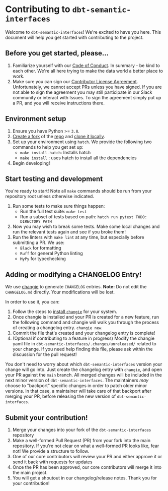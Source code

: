 # Contributing to `dbt-semantic-interfaces`

Welcome to `dbt-semantic-interfaces`! We're excited to have you here. This document will help you get started with contributing to the project.

## Before you get started, please...

1. Familiarize yourself with our [Code of Conduct](https://www.getdbt.com/community/code-of-conduct/#:~:text=We%20want%20everyone%20to%20have,don't%20be%20a%20jerk.). In summary - be kind to each other. We're all here trying to make the data world a better place to work.
2. Make sure you can sign our [Contributor License Agreement](https://docs.getdbt.com/community/resources/contributor-license-agreements). Unfortunately, we cannot accept PRs unless you have signed. If you are not able to sign the agreement you may still participate in our Slack community or interact with Issues. To sign the agreement simply put up a PR, and you will receive instructions there.

## Environment setup

1. Ensure you have Python >= `3.8`.
2. [Create a fork](https://docs.github.com/en/get-started/quickstart/fork-a-repo) of the [repo](https://github.com/dbt-labs/dbt-semantic-interfaces) and [clone it locally](https://docs.github.com/en/repositories/creating-and-managing-repositories/cloning-a-repository).
3. Set up your environment using `hatch`. We provide the following two commands to help you get set up:
    - `make install-hatch`: Installs hatch
    - `make install` : uses hatch to install all the dependencies
4. Begin developing!

## Start testing and development

You're ready to start! Note all `make` commands should be run from your repository root unless otherwise indicated.

1. Run some tests to make sure things happen:
    - Run the full test suite: `make test`
    - Run a subset of tests based on path: `hatch run pytest TODO: DIRECTORY PATH`
2. Now you may wish to break some tests. Make some local changes and run the relevant tests again and see if you broke them!
3. Run the linters with `make lint` at any time, but especially before submitting a PR. We use:
    - `Black` for formatting
    - `Ruff` for general Python linting
    - `MyPy` for typechecking

## Adding or modifying a CHANGELOG Entry!

We use [changie](https://changie.dev) to generate `CHANGELOG` entries. **Note:** Do not edit the `CHANGELOG.md` directly. Your modifications will be lost.

In order to use it, you can:

1. Follow the steps to [install `changie`](https://changie.dev/guide/installation/) for your system.
2. Once changie is installed and your PR is created for a new feature, run the following command and changie will walk you through the process of creating a changelog entry. `changie new`.
3. Commit the file that's created and your changelog entry is complete!
4. (Optional if contributing to a feature in progress) Modify the changie yaml file in `dbt-semantic-interfaces/.changes/unreleased/` related to your change. If you need help finding this file, please ask within the discussion for the pull request!

You don't need to worry about which `dbt-semantic-interfaces` version your change will go into. Just create the changelog entry with `changie`, and open your PR against the `main` branch. All merged changes will be included in the next minor version of `dbt-semantic-interfaces`. The maintainers _may_ choose to "backport" specific changes in order to patch older minor versions. In that case, a maintainer will take care of that backport after merging your PR, before releasing the new version of `dbt-semantic-interfaces`.

## Submit your contribution!

1. Merge your changes into your fork of the `dbt-semantic-interfaces` repository
2. Make a well-formed Pull Request (PR) from your fork into the main repository. If you're not clear on what a well-formed PR looks like, fear not! We provide a structure to follow.
3. One of our core contributors will review your PR and either approve it or send it back with requests for updates
4. Once the PR has been approved, our core contributors will merge it into the main project.
5. You will get a shoutout in our changelog/release notes. Thank you for your contribution!
